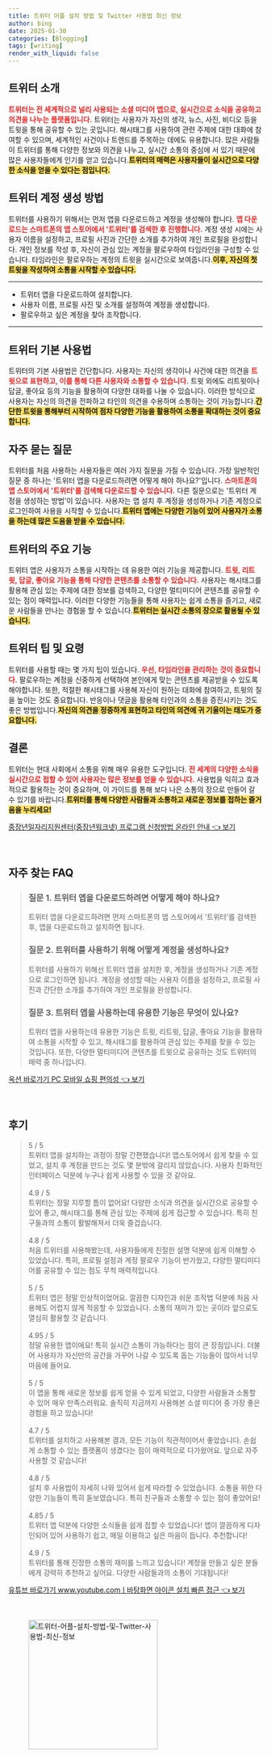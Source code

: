 ```yaml
---
title: 트위터 어플 설치 방법 및 Twitter 사용법 최신 정보
author: bing
date: 2025-01-30
categories: [Blogging]
tags: [writing]
render_with_liquid: false
---
```



<h2 id='트위터_소개'>트위터 소개</h2>

<p><b><span style="color: #ee2323;">트위터는 전 세계적으로 널리 사용되는 소셜 미디어 앱으로, 실시간으로 소식을 공유하고 의견을 나누는 플랫폼입니다.</span></b> 트위터는 사용자가 자신의 생각, 뉴스, 사진, 비디오 등을 트윗을 통해 공유할 수 있는 곳입니다. 해시태그를 사용하여 관련 주제에 대한 대화에 참여할 수 있으며, 세계적인 사건이나 트렌드를 주목하는 데에도 유용합니다. 많은 사람들이 트위터를 통해 다양한 정보와 의견을 나누고, 실시간 소통의 중심에 서 있기 때문에 많은 사용자들에게 인기를 얻고 있습니다.<b><span style="background-color: #ffe066;">트위터의 매력은 사용자들이 실시간으로 다양한 소식을 얻을 수 있다는 점입니다.</span></b></p>

<h2 id='트위터_계정_생성'>트위터 계정 생성 방법</h2>

<p>트위터를 사용하기 위해서는 먼저 앱을 다운로드하고 계정을 생성해야 합니다. <b><span style="color: #ee2323;">앱 다운로드는 스마트폰의 앱 스토어에서 '트위터'를 검색한 후 진행합니다.</span></b> 계정 생성 시에는 사용자 이름을 설정하고, 프로필 사진과 간단한 소개를 추가하여 개인 프로필을 완성합니다. 개인 정보를 작성 후, 자신이 관심 있는 계정을 팔로우하여 타임라인을 구성할 수 있습니다. 타임라인은 팔로우하는 계정의 트윗을 실시간으로 보여줍니다.<b><span style="background-color: #ffe066;">이후, 자신의 첫 트윗을 작성하여 소통을 시작할 수 있습니다.</span></b></p>

<hr />

<ul>
    <li>트위터 앱을 다운로드하여 설치합니다.</li>
    <li>사용자 이름, 프로필 사진 및 소개를 설정하여 계정을 생성합니다.</li>
    <li>팔로우하고 싶은 계정을 찾아 조작합니다.</li>
</ul>

<hr />

<h2 id='트위터_사용법'>트위터 기본 사용법</h2>

<p>트위터의 기본 사용법은 간단합니다. 사용자는 자신의 생각이나 사건에 대한 의견을 <b><span style="color: #ee2323;">트윗으로 표현하고, 이를 통해 다른 사용자와 소통할 수 있습니다.</span></b> 트윗 외에도 리트윗이나 답글, 좋아요 등의 기능을 활용하여 다양한 대화를 나눌 수 있습니다. 이러한 방식으로 사용자는 자신의 의견을 전파하고 타인의 의견을 수용하며 소통하는 것이 가능합니다.<b><span style="background-color: #ffe066;">간단한 트윗을 통해부터 시작하여 점차 다양한 기능을 활용하여 소통을 확대하는 것이 중요합니다.</span></b></p>

<h2 id='자주_묻는_질문'>자주 묻는 질문</h2>

<p>트위터를 처음 사용하는 사용자들은 여러 가지 질문을 가질 수 있습니다. 가장 일반적인 질문 중 하나는 '트위터 앱을 다운로드하려면 어떻게 해야 하나요?'입니다. <b><span style="color: #ee2323;">스마트폰의 앱 스토어에서 '트위터'를 검색해 다운로드할 수 있습니다.</span></b> 다른 질문으로는 '트위터 계정을 생성하는 방법'이 있습니다. 사용자는 앱 설치 후 계정을 생성하거나 기존 계정으로 로그인하여 사용을 시작할 수 있습니다.<b><span style="background-color: #ffe066;">트위터 앱에는 다양한 기능이 있어 사용자가 소통을 하는데 많은 도움을 받을 수 있습니다.</span></b></p>

<h2 id='트위터_기능_소개'>트위터의 주요 기능</h2>

<p>트위터 앱은 사용자가 소통을 시작하는 데 유용한 여러 기능을 제공합니다. <b><span style="color: #ee2323;">트윗, 리트윗, 답글, 좋아요 기능을 통해 다양한 콘텐츠를 소통할 수 있습니다.</span></b> 사용자는 해시태그를 활용해 관심 있는 주제에 대한 정보를 검색하고, 다양한 멀티미디어 콘텐츠를 공유할 수 있는 점이 매력입니다. 이러한 다양한 기능들을 통해 사용자는 쉽게 소통을 즐기고, 새로운 사람들을 만나는 경험을 할 수 있습니다.<b><span style="background-color: #ffe066;">트위터는 실시간 소통의 장으로 활용될 수 있습니다.</span></b></p>

<h2 id='트위터_팁_및_요령'>트위터 팁 및 요령</h2>

<p>트위터를 사용할 때는 몇 가지 팁이 있습니다. <b><span style="color: #ee2323;">우선, 타임라인을 관리하는 것이 중요합니다.</span></b> 팔로우하는 계정을 신중하게 선택하여 본인에게 맞는 콘텐츠를 제공받을 수 있도록 해야합니다. 또한, 적절한 해시태그를 사용해 자신이 원하는 대화에 참여하고, 트윗의 질을 높이는 것도 중요합니다. 반응이나 댓글을 활용해 타인과의 소통을 증진시키는 것도 좋은 방법입니다.<b><span style="background-color: #ffe066;">자신의 의견을 정중하게 표현하고 타인의 의견에 귀 기울이는 태도가 중요합니다.</span></b></p>

<h2 id='결론'>결론</h2>

<p>트위터는 현대 사회에서 소통을 위해 매우 유용한 도구입니다. <b><span style="color: #ee2323;">전 세계의 다양한 소식을 실시간으로 접할 수 있어 사용자는 많은 정보를 얻을 수 있습니다.</span></b> 사용법을 익히고 효과적으로 활용하는 것이 중요하며, 이 가이드를 통해 보다 나은 소통의 장으로 만들어 갈 수 있기를 바랍니다.<b><span style="background-color: #ffe066;">트위터를 통해 다양한 사람들과 소통하고 새로운 정보를 접하는 즐거움을 누리세요!</span></b></p>


<p><a class="click-button" title="중장년일자리지원센터(중장년워크넷) 프로그램 신청방법 온라인 안내" href="https://greenforu.github.io/posts/%EC%A4%91%EC%9E%A5%EB%85%84%EC%9D%BC%EC%9E%90%EB%A6%AC%EC%A7%80%EC%9B%90%EC%84%BC%ED%84%B0(%EC%A4%91%EC%9E%A5%EB%85%84%EC%9B%8C%ED%81%AC%EB%84%B7)-%ED%94%84%EB%A1%9C%EA%B7%B8%EB%9E%A8-%EC%8B%A0%EC%B2%AD%EB%B0%A9%EB%B2%95-%EC%98%A8%EB%9D%BC%EC%9D%B8-%EC%95%88%EB%82%B4/" rel="dofollow">중장년일자리지원센터(중장년워크넷) 프로그램 신청방법 온라인 안내 👈 보기</a></p><br>
<h2 id='자주_찾는_FAQ'>자주 찾는 FAQ</h2>
<div itemscope="" itemtype="https://schema.org/FAQPage"> 
<blockquote> 
<div itemscope="" itemprop="mainEntity" itemtype="https://schema.org/Question"> 
<h3 itemprop="name">질문 1. 트위터 앱을 다운로드하려면 어떻게 해야 하나요?</h3> 
<div itemscope="" itemprop="acceptedAnswer" itemtype="https://schema.org/Answer"> 
<span itemprop="text"> 
<p>트위터 앱을 다운로드하려면 먼저 스마트폰의 앱 스토어에서 '트위터'를 검색한 후, 앱을 다운로드하고 설치하면 됩니다.</p> 
</span> 
</div> 
</div> 
<div itemscope="" itemprop="mainEntity" itemtype="https://schema.org/Question"> 
<h3 itemprop="name">질문 2. 트위터를 사용하기 위해 어떻게 계정을 생성하나요?</h3> 
<div itemscope="" itemprop="acceptedAnswer" itemtype="https://schema.org/Answer"> 
<span itemprop="text"> 
<p>트위터를 사용하기 위해선 트위터 앱을 설치한 후, 계정을 생성하거나 기존 계정으로 로그인하면 됩니다. 계정을 생성할 때는 사용자 이름을 설정하고, 프로필 사진과 간단한 소개를 추가하여 개인 프로필을 완성합니다.</p> 
</span> 
</div> 
</div> 
<div itemscope="" itemprop="mainEntity" itemtype="https://schema.org/Question"> 
<h3 itemprop="name">질문 3. 트위터 앱을 사용하는데 유용한 기능은 무엇이 있나요?</h3> 
<div itemscope="" itemprop="acceptedAnswer" itemtype="https://schema.org/Answer"> 
<span itemprop="text"> 
<p>트위터 앱을 사용하는데 유용한 기능은 트윗, 리트윗, 답글, 좋아요 기능을 활용하여 소통을 시작할 수 있고, 해시태그를 활용하여 관심 있는 주제를 찾을 수 있는 것입니다. 또한, 다양한 멀티미디어 콘텐츠를 트윗으로 공유하는 것도 트위터의 매력 중 하나입니다.</p> 
</span> 
</div> 
</div> 
</blockquote> 
</div>
<p><a class="click-button" title="옥션 바로가기 PC 모바일 쇼핑 편의성" href="https://greenforu.github.io/posts/%EC%98%A5%EC%85%98-%EB%B0%94%EB%A1%9C%EA%B0%80%EA%B8%B0-PC-%EB%AA%A8%EB%B0%94%EC%9D%BC-%EC%87%BC%ED%95%91-%ED%8E%B8%EC%9D%98%EC%84%B1/" rel="dofollow">옥션 바로가기 PC 모바일 쇼핑 편의성 👈 보기</a></p><br>
<h2 id='후기'>후기</h2>
<div itemscope itemtype="https://schema.org/Product">
  <blockquote>
  <div itemprop="review" itemscope itemtype="https://schema.org/Review">
      <div itemprop="reviewRating" itemscope itemtype="https://schema.org/Rating"> <span itemprop="ratingValue">5</span> / <span itemprop="bestRating">5</span> </div>
      <span itemprop="reviewBody">트위터 앱을 설치하는 과정이 정말 간편했습니다! 앱스토어에서 쉽게 찾을 수 있었고, 설치 후 계정을 만드는 것도 몇 분밖에 걸리지 않았습니다. 사용자 친화적인 인터페이스 덕분에 누구나 쉽게 사용할 수 있을 것 같아요.</span>
  </div>
  <br>
  <div itemprop="review" itemscope itemtype="https://schema.org/Review">
      <div itemprop="reviewRating" itemscope itemtype="https://schema.org/Rating"> <span itemprop="ratingValue">4.9</span> / <span itemprop="bestRating">5</span> </div>
      <span itemprop="reviewBody">트위터는 정말 지루할 틈이 없어요! 다양한 소식과 의견을 실시간으로 공유할 수 있어 좋고, 해시태그를 통해 관심 있는 주제에 쉽게 접근할 수 있습니다. 특히 친구들과의 소통이 활발해져서 더욱 즐겁습니다.</span>
  </div>
  <br>
  <div itemprop="review" itemscope itemtype="https://schema.org/Review">
      <div itemprop="reviewRating" itemscope itemtype="https://schema.org/Rating"> <span itemprop="ratingValue">4.8</span> / <span itemprop="bestRating">5</span> </div>
      <span itemprop="reviewBody">처음 트위터를 사용해봤는데, 사용자들에게 친절한 설명 덕분에 쉽게 이해할 수 있었습니다. 특히, 프로필 설정과 계정 팔로우 기능이 반가웠고, 다양한 멀티미디어를 공유할 수 있는 점도 무척 매력적입니다.</span>
  </div>
  <br>
  <div itemprop="review" itemscope itemtype="https://schema.org/Review">
      <div itemprop="reviewRating" itemscope itemtype="https://schema.org/Rating"> <span itemprop="ratingValue">5</span> / <span itemprop="bestRating">5</span> </div>
      <span itemprop="reviewBody">트위터 앱은 정말 인상적이었어요. 깔끔한 디자인과 쉬운 조작법 덕분에 처음 사용해도 어렵지 않게 적응할 수 있었습니다. 소통의 재미가 있는 곳이라 앞으로도 열심히 활용할 것 같습니다.</span>
  </div>
  <br>
  <div itemprop="review" itemscope itemtype="https://schema.org/Review">
      <div itemprop="reviewRating" itemscope itemtype="https://schema.org/Rating"> <span itemprop="ratingValue">4.95</span> / <span itemprop="bestRating">5</span> </div>
      <span itemprop="reviewBody">정말 유용한 앱이에요! 특히 실시간 소통이 가능하다는 점이 큰 장점입니다. 더불어 사용자가 자신만의 공간을 가꾸어 나갈 수 있도록 돕는 기능들이 많아서 너무 마음에 들어요.</span>
  </div>
  <br>
  <div itemprop="review" itemscope itemtype="https://schema.org/Review">
      <div itemprop="reviewRating" itemscope itemtype="https://schema.org/Rating"> <span itemprop="ratingValue">5</span> / <span itemprop="bestRating">5</span> </div>
      <span itemprop="reviewBody">이 앱을 통해 새로운 정보를 쉽게 얻을 수 있게 되었고, 다양한 사람들과 소통할 수 있어 매우 만족스러워요. 솔직히 지금까지 사용해본 소셜 미디어 중 가장 좋은 경험을 하고 있습니다!</span>
  </div>
  <br>
  <div itemprop="review" itemscope itemtype="https://schema.org/Review">
      <div itemprop="reviewRating" itemscope itemtype="https://schema.org/Rating"> <span itemprop="ratingValue">4.7</span> / <span itemprop="bestRating">5</span> </div>
      <span itemprop="reviewBody">트위터를 설치하고 사용해본 결과, 모든 기능이 직관적이어서 좋았습니다. 손쉽게 소통할 수 있는 플랫폼이 생겼다는 점이 매력적으로 다가왔어요. 앞으로 자주 사용할 것 같습니다!</span>
  </div>
  <br>
  <div itemprop="review" itemscope itemtype="https://schema.org/Review">
      <div itemprop="reviewRating" itemscope itemtype="https://schema.org/Rating"> <span itemprop="ratingValue">4.8</span> / <span itemprop="bestRating">5</span> </div>
      <span itemprop="reviewBody">설치 후 사용법이 자세히 나와 있어서 쉽게 따라할 수 있었습니다. 소통을 위한 다양한 기능들이 특히 돋보였습니다. 특히 친구들과 소통할 수 있는 점이 좋았어요!</span>
  </div>
  <br>
  <div itemprop="review" itemscope itemtype="https://schema.org/Review">
      <div itemprop="reviewRating" itemscope itemtype="https://schema.org/Rating"> <span itemprop="ratingValue">4.85</span> / <span itemprop="bestRating">5</span> </div>
      <span itemprop="reviewBody">트위터 앱 덕분에 다양한 소식들을 쉽게 접할 수 있었습니다! 앱이 깔끔하게 디자인되어 있어 사용하기 쉽고, 매일 이용하고 싶은 마음이 듭니다. 추천합니다!</span>
  </div>
  <br>
  <div itemprop="review" itemscope itemtype="https://schema.org/Review">
      <div itemprop="reviewRating" itemscope itemtype="https://schema.org/Rating"> <span itemprop="ratingValue">4.9</span> / <span itemprop="bestRating">5</span> </div>
      <span itemprop="reviewBody">트위터를 통해 진정한 소통의 재미를 느끼고 있습니다! 계정을 만들고 싶은 분들에게 강력히 추천하고 싶어요. 다양한 사람들과의 소통이 기대됩니다!</span>
  </div>
  </blockquote>
</div>
<p><a class="click-button" title="유튜브 바로가기 www.youtube.comㅣ바탕화면 아이콘 설치 빠른 접근" href="https://greenforu.github.io/posts/%EC%9C%A0%ED%8A%9C%EB%B8%8C-%EB%B0%94%EB%A1%9C%EA%B0%80%EA%B8%B0-www.youtube.com%E3%85%A3%EB%B0%94%ED%83%95%ED%99%94%EB%A9%B4-%EC%95%84%EC%9D%B4%EC%BD%98-%EC%84%A4%EC%B9%98-%EB%B9%A0%EB%A5%B8-%EC%A0%91%EA%B7%BC/" rel="dofollow">유튜브 바로가기 www.youtube.comㅣ바탕화면 아이콘 설치 빠른 접근 👈 보기</a></p><br>
<figure class="image"><img src="https://greenforu.github.io/assets/img/thumbnail/트위터-어플-설치-방법-및-Twitter-사용법-최신-정보.webp" alt="트위터-어플-설치-방법-및-Twitter-사용법-최신-정보" width="256" height="256"></figure>